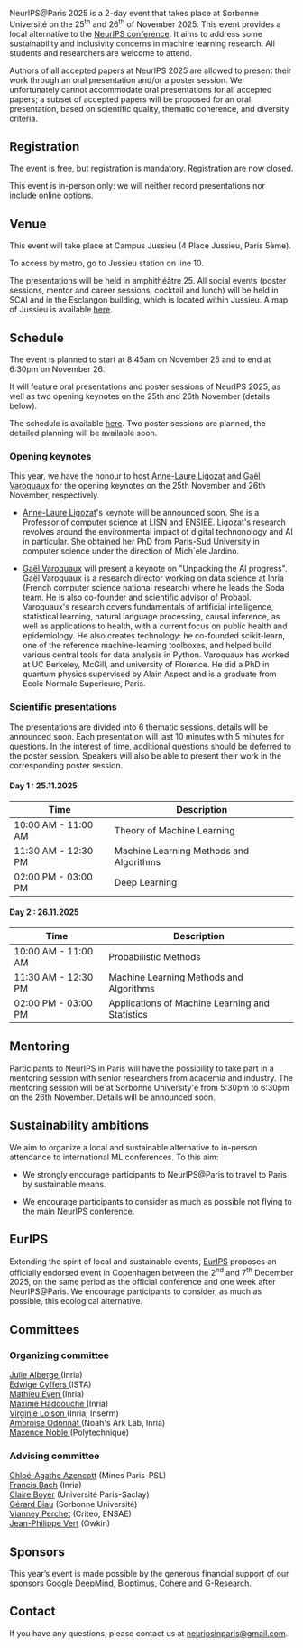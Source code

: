 NeurIPS@Paris 2025 is a 2-day event that takes place at Sorbonne Université on the 25<sup>th</sup> and 26<sup>th</sup> of November 2025. This event provides a local alternative to the <a href="https://nips.cc/">NeurIPS conference</a>. It aims to address some sustainability and inclusivity concerns in machine learning research. All students and researchers are welcome to attend.

Authors of all accepted papers at NeurIPS 2025 are allowed to present their work through an oral presentation and/or a poster session. We unfortunately cannot accommodate oral presentations for all accepted papers; a subset of accepted papers will be proposed for an oral presentation, based on scientific quality, thematic coherence, and diversity criteria.

## Registration
The event is free, but registration is mandatory. Registration are now closed. 

This event is in-person only: we will neither record presentations nor include online options.

## Venue
This event will take place at Campus Jussieu (4 Place Jussieu, Paris 5ème).

To access by metro, go to Jussieu station on line 10.

The presentations will be held in amphithéâtre 25. All social events (poster sessions, mentor and career sessions, cocktail and lunch) will be held in SCAI and in the Esclangon building, which is located within Jussieu. A map of Jussieu is available <a href="docs/assets/plan_neurips2022v2.jpg"> here</a>.

## Schedule 
The event is planned to start at 8:45am on November 25 and to end at 6:30pm on November 26.

It will feature oral presentations and poster sessions of NeurIPS 2025, as well as two opening keynotes on the 25th and 26th November (details below).

The schedule is available <a href="docs/assets/Schedule_2025.pdf"> here</a>. Two poster sessions are planned, the detailed planning will be available soon.

### Opening keynotes
This year, we have the honour to host [Anne-Laure Ligozat](https://perso.limsi.fr/annlor/) and [Gaël Varoquaux](https://gael-varoquaux.info/) for the opening keynotes on the 25th November and 26th November, respectively.

- [Anne-Laure Ligozat](https://perso.limsi.fr/annlor/)'s keynote will be announced soon. She is a Professor of computer science at LISN and ENSIEE. Ligozat's research revolves around the environmental impact of digital technonology and AI in particular.
She obtained her PhD from Paris-Sud University in computer science under the direction of Mich\`ele Jardino.

- [Gaël Varoquaux](https://gael-varoquaux.info/) will present a keynote on "Unpacking the AI progress". Gaël Varoquaux is a research director working on data science at Inria (French computer science national research) where he leads the Soda team. He is also co-founder and scientific advisor of Probabl. Varoquaux's research covers fundamentals of artificial intelligence, statistical learning, natural language processing, causal inference, as well as applications to health, with a current focus on public health and epidemiology. He also creates technology: he co-founded scikit-learn, one of the reference machine-learning toolboxes, and helped build various central tools for data analysis in Python. Varoquaux has worked at UC Berkeley, McGill, and university of Florence. He did a PhD in quantum physics supervised by Alain Aspect and is a graduate from Ecole Normale Superieure, Paris.

### Scientific presentations
The presentations are divided into 6 thematic sessions, details will be announced soon. Each presentation will last 10 minutes with 5 minutes for questions. In the interest of time, additional questions should be deferred to the poster session. Speakers will also be able to present their work in the corresponding poster session.

#### Day 1 : 25.11.2025

| **Time** | **Description** |
| -----| ----------- |
| 10:00 AM - 11:00 AM | Theory of Machine Learning |
| 11:30 AM - 12:30 PM | Machine Learning Methods and Algorithms|
| 02:00 PM - 03:00 PM | Deep Learning |


#### Day 2 : 26.11.2025

| **Time** | **Description** |
| -----| ----------- |
| 10:00 AM - 11:00 AM | Probabilistic Methods |
| 11:30 AM - 12:30 PM | Machine Learning Methods and Algorithms|
| 02:00 PM - 03:00 PM | Applications of Machine Learning and Statistics |

## Mentoring
Participants to NeurIPS in Paris will have the possibility to take part in a mentoring session with senior researchers from academia and industry. The mentoring session will be at Sorbonne University\'e from 5:30pm to 6:30pm on the 26th November. Details will be announced soon.

## Sustainability ambitions

We aim to organize a local and sustainable alternative to in-person attendance to international ML conferences. To this aim:

- We strongly encourage participants to NeurIPS@Paris to travel to Paris by sustainable means.
<!-- - We offer fully vegeterian catering. -->
- We encourage participants to consider as much as possible not flying to the main NeurIPS conference.

## EurIPS
Extending the spirit of local and sustainable events, [EurIPS](https://eurips.cc/) proposes an officially endorsed event in Copenhagen between the 2<sup>nd</sup> and 7<sup>th</sup> December 2025, on the same period as the official conference and one week after NeurIPS@Paris. We encourage participants to consider, as much as possible, this ecological alternative.

## Committees

### Organizing committee

<a href="https://jualberge.github.io/"> Julie Alberge </a> (Inria) <br>
<a href="http://perso.ens-lyon.fr/edwige.cyffers/"> Edwige Cyffers </a> (ISTA) <br>
<a href="https://mathieueven.netlify.app/"> Mathieu Even </a> (Inria) <br>
<a href="https://maximehaddouche.github.io/"> Maxime Haddouche </a> (Inria) <br>
<a href="https://vloison.github.io/"> Virginie Loison </a> (Inria, Inserm) <br>
<a href="https://ambroiseodt.github.io/"> Ambroise Odonnat </a> (Noah's Ark Lab, Inria) <br>
<a href="https://maxencenoble.github.io/"> Maxence Noble </a> (Polytechnique) <br>

### Advising committee

[Chloé-Agathe Azencott](https://cazencott.info/) (Mines Paris-PSL) <br>
[Francis Bach](https://www.di.ens.fr/~fbach/) (Inria) <br>
[Claire Boyer](https://www.imo.universite-paris-saclay.fr/~claire.boyer/) (Université Paris-Saclay) <br>
[Gérard Biau](https://perso.lpsm.paris/~biau/) (Sorbonne Université)<br>
[Vianney Perchet](https://vianney.ai/) (Criteo, ENSAE) <br>
[Jean-Philippe Vert](https://members.cbio.mines-paristech.fr/~jvert/) (Owkin) <br>

## Sponsors

This year’s event is made possible by the generous financial support of our sponsors [Google DeepMind](https://deepmind.google/), [Bioptimus](https://www.bioptimus.com/), [Cohere](https://cohere.com/) and [G-Research](https://www.gresearch.com/).

## Contact

If you have any questions, please contact us at [neuripsinparis@gmail.com](mailto:neuripsinparis@gmail.com).

